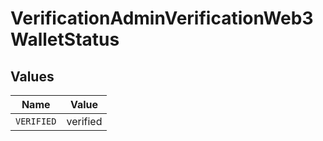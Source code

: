# VerificationAdminVerificationWeb3WalletStatus


## Values

| Name       | Value      |
| ---------- | ---------- |
| `VERIFIED` | verified   |